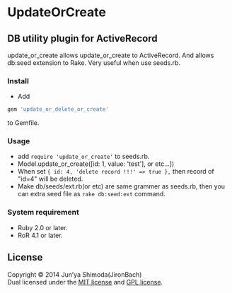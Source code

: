 # UpdateOrCreate #
## DB utility plugin for ActiveRecord ##
update_or_create allows update_or_create to ActiveRecord.
And allows db:seed extension to Rake.
Very useful when use seeds.rb.

### Install ###
* Add  

```ruby
gem 'update_or_delete_or_create'
```
  to Gemfile.

### Usage ###
* add `require 'update_or_create'` to seeds.rb.
* Model.update_or_create([id: 1, value: 'test'], or etc...])
* When set `{ id: 4, 'delete record !!!' => true },` then record of "id=4" will be deleted.
* Make db/seeds/ext.rb(or etc) are same grammer as seeds.rb,
  then you can extra seed file as `rake db:seed:ext` command.

### System requirement ###
* Ruby 2.0 or later.
* RoR 4.1 or later.

License
----------
Copyright &copy; 2014 Jun’ya Shimoda(JironBach)  
Dual licensed under the [MIT license][MIT] and [GPL license][GPL].  

[Apache]: http://www.apache.org/licenses/LICENSE-2.0
[MIT]: http://www.opensource.org/licenses/mit-license.php
[GPL]: http://www.gnu.org/licenses/gpl.html

